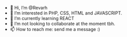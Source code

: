- 👋 Hi, I’m @Revarh
- 👀 I’m interested in PHP, CSS, HTML and JAVASCRIPT.
- 🌱 I’m currently learning REACT
- 💞️ I’m not looking to collaborate at the moment tbh.
- 📫 How to reach me: send me a message :)

<!---
Revarh/Revarh is a ✨ special ✨ repository because its `README.md` (this file) appears on your GitHub profile.
You can click the Preview link to take a look at your changes.
--->
